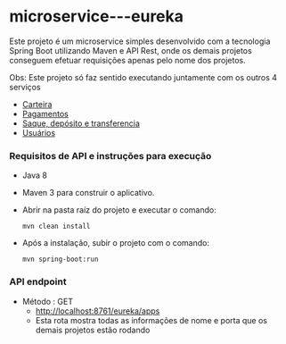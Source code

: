 # microservice---eureka
Este projeto é um microservice simples desenvolvido com a tecnologia Spring Boot utilizando Maven e API Rest, onde os demais projetos conseguem efetuar requisições apenas pelo nome dos projetos.

Obs: Este projeto só faz sentido executando juntamente com os outros 4 serviços
   - [Carteira](https://github.com/GustavoCSchmitz/microservice---carteira)
   - [Pagamentos](https://github.com/GustavoCSchmitz/microservice---pagamentos)
   - [Saque, depósito e transferencia](https://github.com/GustavoCSchmitz/microservice---saqueDeposito)
   - [Usuários](https://github.com/GustavoCSchmitz/microservice---usuarios)


### Requisitos de API e instruções para execução
 - Java 8
 - Maven 3 para construir o aplicativo.
 - Abrir na pasta raíz do projeto e executar o comando:
 
      `mvn clean install`
 - Após a instalação, subir o projeto com o comando:
       
      `mvn spring-boot:run`
      
### API endpoint
  - Método : GET
     - [http://localhost:8761/eureka/apps]()
     - Esta rota mostra todas as informações de nome e porta que os demais projetos estão rodando


 

 
